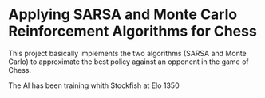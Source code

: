 # Applying SARSA and Monte Carlo Reinforcement Algorithms for Chess

This project basically implements the two algorithms (SARSA and Monte Carlo) to approximate the best policy against an opponent in the game of Chess.
 
The AI has been training whith Stockfish at Elo 1350
